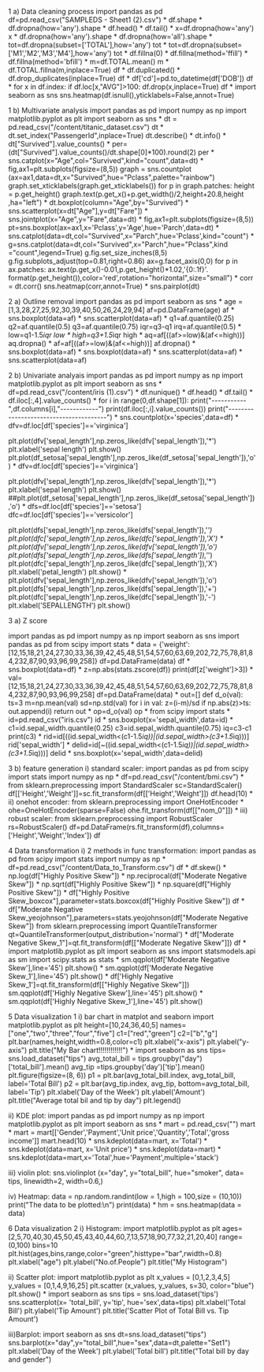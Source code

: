 1 a) Data cleaning process
import pandas as pd
df=pd.read_csv("SAMPLEDS - Sheet1 (2).csv")
*
df.shape
*
df.dropna(how='any').shape
*
df.head()
*
df.tail()
*
x=df.dropna(how='any')
x
*
df.dropna(how='any').shape
*
df.dropna(how='all').shape
*
tot=df.dropna(subset=['TOTAL'],how='any')
tot
*
tot=df.dropna(subset=['M1','M2','M3','M4'],how='any')
tot
*
df.fillna(0)
*
df.fillna(method='ffill')
*
df.fillna(method='bfill')
*
m=df.TOTAL.mean()
m
*
df.TOTAL.fillna(m,inplace=True)
df
*
df.duplicated()
*
df.drop_duplicates(inplace=True)
df
*
df['cd']=pd.to_datetime(df['DOB'])
df
*
for x in df.index:
  if df.loc[x,"AVG"]>100:
    df.drop(x,inplace=True)
df
*
import seaborn as sns
sns.heatmap(df.isnull(),yticklabels=False,annot=True)


1 b) Multivariate analysis
import pandas as pd
import numpy as np
import matplotlib.pyplot as plt
import seaborn as sns
*
dt = pd.read_csv("/content/titanic_dataset.csv")
dt
*
dt.set_index("PassengerId",inplace=True)
dt.describe()
*
dt.info()
*
dt["Survived"].value_counts()
*
per=(dt["Survived"].value_counts()/dt.shape[0]*100).round(2)
per
*
sns.catplot(x="Age",col="Survived",kind="count",data=dt)
*
fig,ax1=plt.subplots(figsize=(8,5))
graph = sns.countplot (ax=ax1,data=dt,x="Survived",hue="Pclass",palette="rainbow")
graph.set_xticklabels(graph.get_xticklabels())
for p in graph.patches:
  height = p.get_height()
  graph.text(p.get_x()+p.get_width()/2,height+20.8,height ,ha="left")
*
dt.boxplot(column="Age",by="Survived")
*
sns.scatterplot(x=dt["Age"],y=dt["Fare"])
*
sns.jointplot(x="Age",y="Fare",data=dt)
*
fig,ax1=plt.subplots(figsize=(8,5))
pt=sns.boxplot(ax=ax1,x='Pclass',y='Age',hue='Parch',data=dt)
*
sns.catplot(data=dt,col="Survived",x="Parch",hue='Pclass',kind="count")
*
g=sns.catplot(data=dt,col="Survived",x="Parch",hue="Pclass",kind ="count",legend=True)
g.fig.set_size_inches(8,5)
g.fig.subplots_adjust(top=0.81,right=0.86)
ax=g.facet_axis(0,0)
for p in ax.patches:
  ax.text(p.get_x()-0.01,p.get_height()*1.02,'{0:.1f}'.
  format(p.get_height()),color='red',rotation="horizontal",size="small")
*
corr = dt.corr()
sns.heatmap(corr,annot=True)
*
sns.pairplot(dt)


2 a) Outline removal
import pandas as pd
import seaborn as sns
*
age = [1,3,28,27,25,92,30,39,40,50,26,24,29,94]
af=pd.DataFrame(age)
af
*
sns.boxplot(data=af)
*
sns.scatterplot(data=af)
*
q1=af.quantile(0.25)
q2=af.quantile(0.5)
q3=af.quantile(0.75)
iqr=q3-q1
irq=af.quantile(0.5)
*
low=q1-1.5*iqr
low
*
high=q3+1.5*iqr
high
*
aq=af[((af>=low)&(af<=high))]
aq.dropna()
*
af=af[((af>=low)&(af<=high))]
af.dropna()
*
sns.boxplot(data=af)
*
sns.boxplot(data=af)
*
sns.scatterplot(data=af)
*
sns.scatterplot(data=af)


2 b) Univariate analyais
import pandas as pd
import numpy as np
import matplotlib.pyplot as plt
import seaborn as sns
*
df=pd.read_csv("/content/iris (1).csv")
*
df.nunique()
*
df.head()
*
df.tail()
*
df.iloc[:,4].value_counts()
*
for i in range(0,df.shape[1]):
  print("-----------",df.columns[i],"------------")
  print(df.iloc[:,i].value_counts())
  print("---------------------------------------")
*
sns.countplot(x='species',data=df)
*
dfv=df.loc[df['species']=='virginica']

plt.plot(dfv['sepal_length'],np.zeros_like(dfv['sepal_length']),'*')
plt.xlabel('sepal length')
plt.show()
plt.plot(df_setosa['sepal_length'],np.zeros_like(df_setosa['sepal_length']),'o')
*
dfv=df.loc[df['species']=='virginica']

plt.plot(dfv['sepal_length'],np.zeros_like(dfv['sepal_length']),'*')
plt.xlabel('sepal length')
plt.show()
##plt.plot(df_setosa['sepal_length'],np.zeros_like(df_setosa['sepal_length']),'o')
*
dfs=df.loc[df['species']=='setosa']
dfc=df.loc[df['species']=='versicolor']

plt.plot(dfs['sepal_length'],np.zeros_like(dfs['sepal_length']),'*')
plt.plot(dfc['sepal_length'],np.zeros_like(dfc['sepal_length']),'X')
*
plt.plot(dfv['sepal_length'],np.zeros_like(dfv['sepal_length']),'o')
plt.plot(dfs['sepal_length'],np.zeros_like(dfs['sepal_length']),'*')
plt.plot(dfc['sepal_length'],np.zeros_like(dfc['sepal_length']),'X')
plt.xlabel('petal_length')
plt.show()
*
plt.plot(dfv['sepal_length'],np.zeros_like(dfv['sepal_length']),'o')
plt.plot(dfs['sepal_length'],np.zeros_like(dfs['sepal_length']),'+')
plt.plot(dfc['sepal_length'],np.zeros_like(dfc['sepal_length']),'-')
plt.xlabel('SEPALLENGTH')
plt.show()


3 a) Z score 

import pandas as pd
import numpy as np
import seaborn as sns
import pandas as pd
from scipy import stats
*
data = {'weight':[12,15,18,21,24,27,30,33,36,39,42,45,48,51,54,57,60,63,69,202,72,75,78,81,84,232,87,90,93,96,99,258]}
df=pd.DataFrame(data)
df
*
sns.boxplot(data=df)
*
z=np.abs(stats.zscore(df))
print(df[z['weight']>3])
*
val=[12,15,18,21,24,27,30,33,36,39,42,45,48,51,54,57,60,63,69,202,72,75,78,81,84,232,87,90,93,96,99,258]
df=pd.DataFrame(data)
*
out=[]
def d_o(val):
  ts=3
  m=np.mean(val)
  sd=np.std(val)
  for i in val:
    z=(i-m)/sd
    if np.abs(z)>ts:
      out.append(i)
  return out
*
op=d_o(val)
op
*
from scipy import stats
*
id=pd.read_csv("iris.csv")
id
*
sns.boxplot(x='sepal_width',data=id)
*
c1=id.sepal_width.quantile(0.25)
c3=id.sepal_width.quantile(0.75)
iq=c3-c1
print(c3)
*
rid=id[((id.sepal_width<(c1-1.5*iq))|(id.sepal_width>(c3+1.5*iq)))]
rid['sepal_width']
*
delid=id[~((id.sepal_width<(c1-1.5*iq))|(id.sepal_width>(c3+1.5*iq)))]
delid
*
sns.boxplot(x='sepal_width',data=delid)


3 b) feature generation
i) standard scaler:
import pandas as pd
from scipy import stats
import numpy as np
*
df=pd.read_csv("/content/bmi.csv")
*
from sklearn.preprocessing import StandardScaler
sc=StandardScaler()
df[['Height','Weight']]=sc.fit_transform(df[['Height','Weight']])
df.head(10)
*
ii) onehot encoder:
from sklearn.preprocessing import OneHotEncoder
*
ohe=OneHotEncoder(sparse=False)
ohe.fit_transform(df[["nom_0"]])
*
iii) robust scaler:
from sklearn.preprocessing import RobustScaler
rs=RobustScaler()
df=pd.DataFrame(rs.fit_transform(df),columns=['Height','Weight','Index'])
df


4 Data transformation
i) 2 methods in func transformation:
import pandas as pd
from scipy import stats
import numpy as np
*
df=pd.read_csv("/content/Data_to_Transform.csv")
df
*
df.skew()
*
np.log(df["Highly Positive Skew"])
*
np.reciprocal(df["Moderate Negative Skew"])
*
np.sqrt(df["Highly Positive Skew"])
*
np.square(df["Highly Positive Skew"])
*
df["Highly Positive Skew_boxcox"],parameter=stats.boxcox(df["Highly Positive Skew"])
df
*
df["Moderate Negative Skew_yeojohnson"],parameters=stats.yeojohnson(df["Moderate Negative Skew"])
from sklearn.preprocessing import QuantileTransformer
qt=QuantileTransformer(output_distribution='normal')
*
df["Moderate Negative Skew_1"]=qt.fit_transform(df[["Moderate Negative Skew"]])
df
*
import matplotlib.pyplot as plt
import seaborn as sns
import statsmodels.api as sm
import scipy.stats as stats
*
sm.qqplot(df['Moderate Negative Skew'],line='45')
plt.show()
*
sm.qqplot(df['Moderate Negative Skew_1'],line='45')
plt.show()
*
df['Highly Negative Skew_1']=qt.fit_transform(df[["Highly Negative Skew"]])
sm.qqplot(df['Highly Negative Skew'],line='45')
plt.show()
*
sm.qqplot(df['Highly Negative Skew_1'],line='45')
plt.show()


5 Data visualization 1
i) bar chart in matplot and seaborn
import matplotlib.pyplot as plt
height=[10,24,36,40,5]
names=["one","two","three","four","five"]
c1=["red","green"]
c2=["b","g"]
plt.bar(names,height,width=0.8,color=c1)
plt.xlabel("x-axis")
plt.ylabel("y-axis")
plt.title("My Bar chart!!!!!!!!!!!!")
*
import seaborn as sns
tips= sns.load_dataset("tips")
avg_total_bill = tips.groupby("day")['total_bill'].mean()
avg_tip =tips.groupby('day')['tip'].mean()
plt.figure(figsize=(8, 6))
p1 = plt.bar(avg_total_bill.index, avg_total_bill, label='Total Bill')
p2 = plt.bar(avg_tip.index, avg_tip, bottom=avg_total_bill, label='Tip')
plt.xlabel('Day of the Week')
plt.ylabel('Amount')
plt.title("Average total bil and tip by day")
plt.legend()

ii) KDE plot:
import pandas as pd
import numpy as np
import matplotlib.pyplot as plt
import seaborn as sns
*
mart = pd.read_csv("")
mart
*
mart = mart[['Gender','Payment','Unit price','Quantity','Total','gross income']]
mart.head(10)
*
sns.kdeplot(data=mart, x='Total')
*
sns.kdeplot(data=mart, x='Unit price')
*
sns.kdeplot(data=mart)
*
sns.kdeplot(data=mart,x='Total',hue='Payment',multiple='stack')



iii) violin plot:
sns.violinplot (x="day", y="total_bill", hue="smoker", data= tips, linewidth=2, width=0.6,)

iv) Heatmap:
data = np.random.randint(low = 1,high = 100,size = (10,10))
print("The data to be plotted:\n")
print(data)
*
hm = sns.heatmap(data = data)

6 Data visualization 2
i) Histogram:
import matplotlib.pyplot as plt
ages=[2,5,70,40,30,45,50,45,43,40,44,60,7,13,57,18,90,77,32,21,20,40]
range=(0,100)
bins=10
plt.hist(ages,bins,range,color="green",histtype="bar",rwidth=0.8)
plt.xlabel("age")
plt.ylabel("No.of.People")
plt.title("My Histogram")


ii) Scatter plot:
import matplotlib.pyplot as plt
x_values = [0,1,2,3,4,5]
y_values = [0,1,4,9,16,25]
plt.scatter (x_values, y_values, s=30, color="blue")
plt.show()
*
import seaborn as sns
tips = sns.load_dataset('tips')
sns.scatterplot(x= 'total_bill', y='tip', hue='sex',data=tips)
plt.xlabel('Total Bill')
plt.ylabel('Tip Amount')
plt.title('Scatter Plot of Total Bill vs. Tip Amount')

iii)Barplot:
import seaborn as sns
dt=sns.load_dataset("tips")
sns.barplot(x="day",y="total_bill",hue="sex",data=dt,palette="Set1")
plt.xlabel('Day of the Week')
plt.ylabel('Total bill')
plt.title("Total bill by day and gender")
